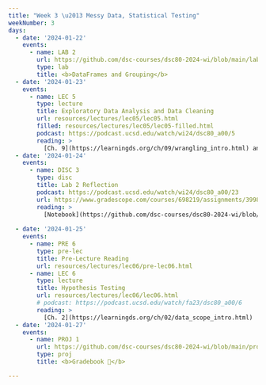 ```yaml
---
title: "Week 3 \u2013 Messy Data, Statistical Testing"
weekNumber: 3
days:
  - date: '2024-01-22'
    events:
      - name: LAB 2
        url: https://github.com/dsc-courses/dsc80-2024-wi/blob/main/labs/lab02/lab.ipynb
        type: lab
        title: <b>DataFrames and Grouping</b>
  - date: '2024-01-23'
    events:
      - name: LEC 5
        type: lecture
        title: Exploratory Data Analysis and Data Cleaning
        url: resources/lectures/lec05/lec05.html
        filled: resources/lectures/lec05/lec05-filled.html
        podcast: https://podcast.ucsd.edu/watch/wi24/dsc80_a00/5
        reading: >
          [Ch. 9](https://learningds.org/ch/09/wrangling_intro.html) and [10](https://learningds.org/ch/10/eda_intro.html)
  - date: '2024-01-24'
    events:
      - name: DISC 3
        type: disc
        title: Lab 2 Reflection
        podcast: https://podcast.ucsd.edu/watch/wi24/dsc80_a00/23
        url: https://www.gradescope.com/courses/698219/assignments/3998384
        reading: > 
          [Notebook](https://github.com/dsc-courses/dsc80-2024-wi/blob/main/discussions/disc03/discussion.ipynb)
        
  - date: '2024-01-25'
    events:
      - name: PRE 6
        type: pre-lec
        title: Pre-Lecture Reading
        url: resources/lectures/lec06/pre-lec06.html
      - name: LEC 6
        type: lecture
        title: Hypothesis Testing
        url: resources/lectures/lec06/lec06.html
        # podcast: https://podcast.ucsd.edu/watch/fa23/dsc80_a00/6
        reading: >
          [Ch. 2](https://learningds.org/ch/02/data_scope_intro.html)
  - date: '2024-01-27'
    events:
      - name: PROJ 1
        url: https://github.com/dsc-courses/dsc80-2024-wi/blob/main/projects/proj01/project.ipynb
        type: proj
        title: <b>Gradebook 💯</b>

---
```

